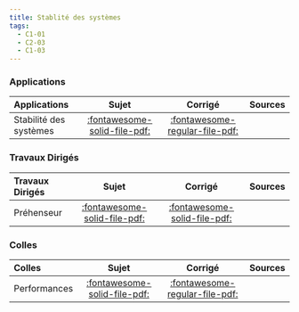 ```yaml
---
title: Stablité des systèmes 
tags:
  - C1-01
  - C2-03
  - C1-03
---
```



### Applications 
 
| Applications | Sujet | Corrigé | Sources  | 
| :-------------- | :---: | :-----: | :------: | 
| Stabilité des systèmes | [:fontawesome-solid-file-pdf:](http://xpessoles-cpge.fr/pdf/Cy_02_Ch_01_Activation_01_Sujet.pdf) | [:fontawesome-regular-file-pdf:](http://xpessoles-cpge.fr/pdf/Cy_02_Ch_01_Activation_01_Corrige.pdf) | | Stabilité des systèmes | [:fontawesome-solid-file-pdf:](http://xpessoles-cpge.fr/pdf/Cy_02_Ch_01_Application_02_Sujet.pdf) | [:fontawesome-regular-file-pdf:](http://xpessoles-cpge.fr/pdf/Cy_02_Ch_01_Application_02_Corrige.pdf) | [:material-github:](https://github.com/xpessoles/PSI_Cy_02_PredictionPerfomances/tree/main/Chapitre_01_Stabilite/Cy_02_Ch_01_Application_02) | 

### Travaux Dirigés 
 
| Travaux Dirigés | Sujet | Corrigé | Sources  | 
| :-------------- | :---: | :-----: | :------: | 
| Préhenseur | [:fontawesome-solid-file-pdf:](http://xpessoles-cpge.fr/pdf/Cy_02_Ch_01_Colle_06_Prehenseur_Sujet.pdf) | [:fontawesome-solid-file-pdf:](http://xpessoles-cpge.fr/pdf/Cy_02_Ch_01_Colle_06_Prehenseur_Corrige.pdf) | | Drone quadri-rotor | [:fontawesome-solid-file-pdf:](http://xpessoles-cpge.fr/pdf/Cy_02_Ch_01_TD_01_Drone_Sujet.pdf) | [:fontawesome-solid-file-pdf:](http://xpessoles-cpge.fr/pdf/Cy_02_Ch_01_TD_01_Drone_Corrige.pdf) | | Stabilisateur actif d'image | [:fontawesome-solid-file-pdf:](http://xpessoles-cpge.fr/pdf/Cy_02_Ch_01_TD_02_Stabilisateur_Sujet.pdf) | [:fontawesome-regular-file-pdf:](http://xpessoles-cpge.fr/pdf/Cy_02_Ch_01_TD_02_Stabilisateur_Corrige.pdf) | | Direction automobile découplée | [:fontawesome-solid-file-pdf:](http://xpessoles-cpge.fr/pdf/Cy_02_Ch_01_TD_03_DirectionDecouplee_Sujet.pdf) | [:fontawesome-regular-file-pdf:](http://xpessoles-cpge.fr/pdf/Cy_02_Ch_01_TD_03_DirectionDecouplee_Corrige.pdf) | [:material-github:](https://github.com/xpessoles/PSI_Cy_02_PredictionPerfomances/tree/main/Chapitre_01_Stabilite/Cy_02_Ch_01_TD_03_DirectionDecouplee) | 

### Colles 
 
| Colles | Sujet | Corrigé | Sources  | 
| :-------------- | :---: | :-----: | :------: | 
| Performances | [:fontawesome-solid-file-pdf:](http://xpessoles-cpge.fr/pdf/Cy_02_Ch_01_Colle_01_Sujet.pdf) | [:fontawesome-regular-file-pdf:](http://xpessoles-cpge.fr/pdf/Cy_02_Ch_01_Colle_01_Corrige.pdf) | | Stabilité | [:fontawesome-solid-file-pdf:](http://xpessoles-cpge.fr/pdf/Cy_02_Ch_01_Colle_02_Sujet.pdf) | [:fontawesome-solid-file-pdf:](http://xpessoles-cpge.fr/pdf/Cy_02_Ch_01_Colle_02_Corrige.pdf) | | Performances | [:fontawesome-solid-file-pdf:](http://xpessoles-cpge.fr/pdf/Cy_02_Ch_01_Colle_03_Sujet.pdf) | [:fontawesome-regular-file-pdf:](http://xpessoles-cpge.fr/pdf/Cy_02_Ch_01_Colle_03_Corrige.pdf) | | Imagerie médicale | [:fontawesome-solid-file-pdf:](http://xpessoles-cpge.fr/pdf/Cy_02_Ch_01_Colle_04_IRM_Sujet.pdf) | [:fontawesome-regular-file-pdf:](http://xpessoles-cpge.fr/pdf/Cy_02_Ch_01_Colle_04_IRM_Corrige.pdf) | | Robot MIR : Machine d'inspection des réacteurs rapides | [:fontawesome-solid-file-pdf:](http://xpessoles-cpge.fr/pdf/Cy_02_Ch_01_Colle_05_MIR_PrecisionStabilite_Sujet.pdf) | [:fontawesome-regular-file-pdf:](http://xpessoles-cpge.fr/pdf/Cy_02_Ch_01_Colle_05_MIR_PrecisionStabilite_Corrige.pdf) | [:material-github:](https://github.com/xpessoles/PSI_Cy_02_PredictionPerfomances/tree/main/Chapitre_01_Stabilite/Cy_02_Ch_01_Colle_05_MIR_PrecisionStabilite) | 



